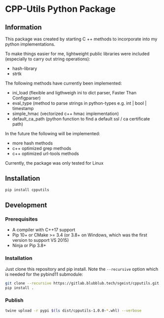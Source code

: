 CPP-Utils Python Package
===========

## Information

This package was created by starting C ++ methods to incorporate into my python implementations.

To make things easier for me, lightweight public libraries were included (especially to carry out string operations):
- hash-library
- strtk

The following methods have currently been implemented:
- ini_load (flexible and ligthweigh ini to dict parser, Faster Than Configparser)
- eval_type (method to parse strings in python-types e.g. int | bool | timestamp
- simple_hmac (vectorized c++ hmac implementation)
- default_ca_path (python function to find a default ssl / ca certificate path)

In the future the following will be implemented:
- more hash methods
- c++ optimized grep methods
- c++ optimized url-tools methods

Currently, the package was only tested for Linux

## Installation
```bash
pip install cpputils
```

## Development

### Prerequisites

* A compiler with C++17 support
* Pip 10+ or CMake >= 3.4 (or 3.8+ on Windows, which was the first version to support VS 2015)
* Ninja or Pip 3.8+

### Installation

Just clone this repository and pip install. Note the `--recursive` option which is
needed for the pybind11 submodule:

```bash
git clone --recursive https://gitlab.blubblub.tech/sgeist/cpputils.git
pip install .
```

### Publish
```bash
twine upload -r pypi $(ls dist/cpputils-1.0.0-*.whl) --verbose
```

